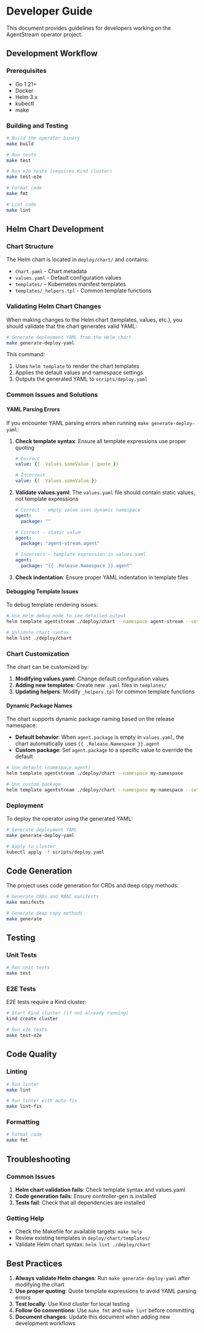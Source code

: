 # Developer Guide

This document provides guidelines for developers working on the AgentStream operator project.

## Development Workflow

### Prerequisites

- Go 1.21+
- Docker
- Helm 3.x
- kubectl
- make

### Building and Testing

```bash
# Build the operator binary
make build

# Run tests
make test

# Run e2e tests (requires Kind cluster)
make test-e2e

# Format code
make fmt

# Lint code
make lint
```

## Helm Chart Development

### Chart Structure

The Helm chart is located in `deploy/chart/` and contains:

- `Chart.yaml` - Chart metadata
- `values.yaml` - Default configuration values
- `templates/` - Kubernetes manifest templates
- `templates/_helpers.tpl` - Common template functions

### Validating Helm Chart Changes

When making changes to the Helm chart (templates, values, etc.), you should validate that the chart generates valid YAML:

```bash
# Generate deployment YAML from the Helm chart
make generate-deploy-yaml
```

This command:
1. Uses `helm template` to render the chart templates
2. Applies the default values and namespace settings
3. Outputs the generated YAML to `scripts/deploy.yaml`

### Common Issues and Solutions

#### YAML Parsing Errors

If you encounter YAML parsing errors when running `make generate-deploy-yaml`:

1. **Check template syntax**: Ensure all template expressions use proper quoting
   ```yaml
   # Correct
   value: {{ .Values.someValue | quote }}
   
   # Incorrect
   value: {{ .Values.someValue }}
   ```

2. **Validate values.yaml**: The `values.yaml` file should contain static values, not template expressions
   ```yaml
   # Correct - empty value uses dynamic namespace
   agent:
     package: ""
   
   # Correct - static value
   agent:
     package: "agent-stream.agent"
   
   # Incorrect - template expression in values.yaml
   agent:
     package: "{{ .Release.Namespace }}.agent"
   ```

3. **Check indentation**: Ensure proper YAML indentation in template files

#### Debugging Template Issues

To debug template rendering issues:

```bash
# Use Helm debug mode to see detailed output
helm template agentstream ./deploy/chart --namespace agent-stream --set createNamespace=true --create-namespace --debug

# Validate chart syntax
helm lint ./deploy/chart
```

### Chart Customization

The chart can be customized by:

1. **Modifying values.yaml**: Change default configuration values
2. **Adding new templates**: Create new `.yaml` files in `templates/`
3. **Updating helpers**: Modify `_helpers.tpl` for common template functions

#### Dynamic Package Names

The chart supports dynamic package naming based on the release namespace:

- **Default behavior**: When `agent.package` is empty in `values.yaml`, the chart automatically uses `{{ .Release.Namespace }}.agent`
- **Custom package**: Set `agent.package` to a specific value to override the default

```bash
# Use default (namespace.agent)
helm template agentstream ./deploy/chart --namespace my-namespace

# Use custom package
helm template agentstream ./deploy/chart --namespace my-namespace --set agent.package="custom.package"
```

### Deployment

To deploy the operator using the generated YAML:

```bash
# Generate deployment YAML
make generate-deploy-yaml

# Apply to cluster
kubectl apply -f scripts/deploy.yaml
```

## Code Generation

The project uses code generation for CRDs and deep copy methods:

```bash
# Generate CRDs and RBAC manifests
make manifests

# Generate deep copy methods
make generate
```

## Testing

### Unit Tests

```bash
# Run unit tests
make test
```

### E2E Tests

E2E tests require a Kind cluster:

```bash
# Start Kind cluster (if not already running)
kind create cluster

# Run e2e tests
make test-e2e
```

## Code Quality

### Linting

```bash
# Run linter
make lint

# Run linter with auto-fix
make lint-fix
```

### Formatting

```bash
# Format code
make fmt
```

## Troubleshooting

### Common Issues

1. **Helm chart validation fails**: Check template syntax and values.yaml
2. **Code generation fails**: Ensure controller-gen is installed
3. **Tests fail**: Check that all dependencies are installed

### Getting Help

- Check the Makefile for available targets: `make help`
- Review existing templates in `deploy/chart/templates/`
- Validate Helm chart syntax: `helm lint ./deploy/chart`

## Best Practices

1. **Always validate Helm changes**: Run `make generate-deploy-yaml` after modifying the chart
2. **Use proper quoting**: Quote template expressions to avoid YAML parsing errors
3. **Test locally**: Use Kind cluster for local testing
4. **Follow Go conventions**: Use `make fmt` and `make lint` before committing
5. **Document changes**: Update this document when adding new development workflows 